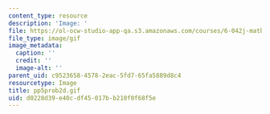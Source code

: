 ```yaml
---
content_type: resource
description: 'Image: '
file: https://ol-ocw-studio-app-qa.s3.amazonaws.com/courses/6-042j-mathematics-for-computer-science-spring-2015/d0228d39e40cdf45017bb210f0f68f5e_pp5prob2d.gif
file_type: image/gif
image_metadata:
  caption: ''
  credit: ''
  image-alt: ''
parent_uid: c9523658-4578-2eac-5fd7-65fa5889d8c4
resourcetype: Image
title: pp5prob2d.gif
uid: d0228d39-e40c-df45-017b-b210f0f68f5e
---
```

